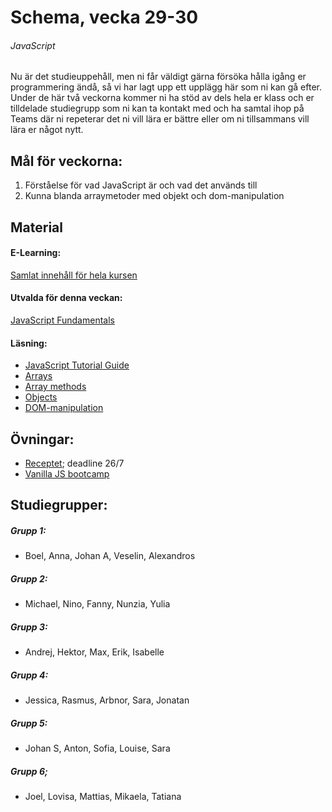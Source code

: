 # Schema, vecka 29-30

###### JavaScript

Nu är det studieuppehåll, men ni får väldigt gärna försöka hålla igång er programmering ändå, så vi har lagt upp ett upplägg här som ni kan gå efter.
Under de här två veckorna kommer ni ha stöd av dels hela er klass och er tilldelade studiegrupp som ni kan ta kontakt med och ha samtal ihop på Teams där ni repeterar det ni vill lära er bättre eller om ni tillsammans vill lära er något nytt.

## Mål för veckorna:
1. Förståelse för vad JavaScript är och vad det används till
2. Kunna blanda arraymetoder med objekt och dom-manipulation 

## Material
#### E-Learning:
[Samlat innehåll för hela kursen](https://github.com/Lexicon-Frontend-2024/e-learning-material/edit/main/README.md)
#### Utvalda för denna veckan:
[JavaScript Fundamentals](https://app.pluralsight.com/library/courses/fundamentals-javascript/table-of-contents)
#### Läsning:
* [JavaScript Tutorial Guide](https://www.w3schools.com/js/)
* [Arrays](https://www.w3schools.com/js/js_arrays.asp)
* [Array methods](https://developer.mozilla.org/en-US/docs/Web/JavaScript/Reference/Global_Objects/Array)
* [Objects](https://www.w3schools.com/js/js_objects.asp)
* [DOM-manipulation](https://www.w3schools.com/js/js_htmldom_methods.asp)

## Övningar:
* [Receptet](https://github.com/Lexicon-Frontend-2024/exercise-js-recipe-manipulation/tree/main); deadline 26/7
* [Vanilla JS bootcamp]()

## Studiegrupper:
##### Grupp 1:
* Boel, Anna, Johan A, Veselin, Alexandros
##### Grupp 2:
* Michael, Nino, Fanny, Nunzia, Yulia
##### Grupp 3:
* Andrej, Hektor, Max, Erik, Isabelle
##### Grupp 4:
* Jessica, Rasmus, Arbnor, Sara, Jonatan
##### Grupp 5:
* Johan S, Anton, Sofia, Louise, Sara
##### Grupp 6;
* Joel, Lovisa, Mattias, Mikaela, Tatiana
